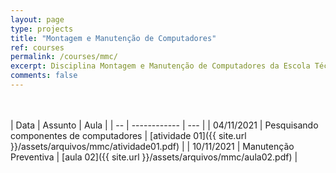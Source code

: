 ```yaml
---
layout: page
type: projects
title: "Montagem e Manutenção de Computadores"
ref: courses
permalink: /courses/mmc/
excerpt: Disciplina Montagem e Manutenção de Computadores da Escola Técnica Estadual Governador Eduardo Campos, São bento do Una-PE.
comments: false
---
```

<br/>

<br/>
| Data | Assunto | Aula |
| -- | ------------ | --- |
| 04/11/2021 | Pesquisando componentes de computadores | [atividade 01]({{ site.url }}/assets/arquivos/mmc/atividade01.pdf) |
| 10/11/2021 | Manutenção Preventiva | [aula 02]({{ site.url }}/assets/arquivos/mmc/aula02.pdf) |